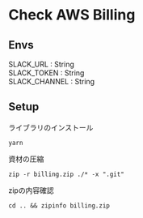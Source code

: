 # Check AWS Billing

## Envs
SLACK_URL : String  
SLACK_TOKEN : String  
SLACK_CHANNEL : String  

## Setup

ライブラリのインストール

`
yarn
`

資材の圧縮

`
zip -r billing.zip ./* -x ".git"
`

zipの内容確認

`
cd .. && zipinfo billing.zip
`
